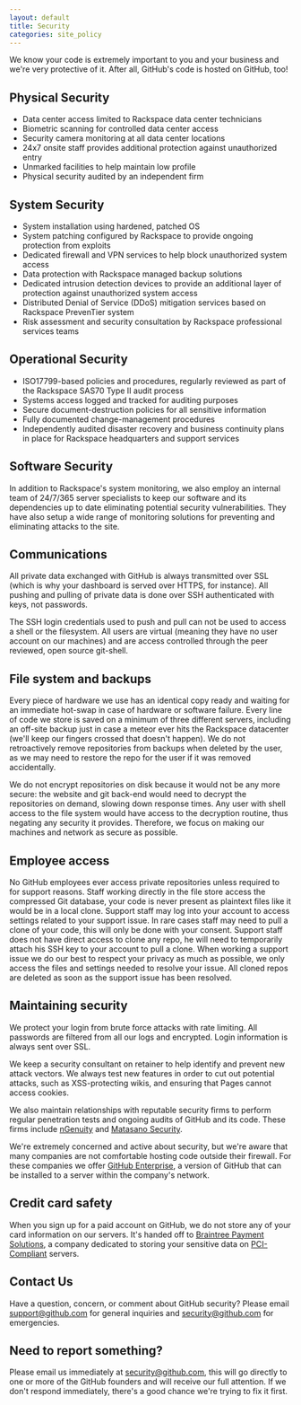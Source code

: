 ```yaml
---
layout: default
title: Security
categories: site_policy
---
```


<p class="intro">We know your code is extremely important to you and your business and we're very protective of it. After all, GitHub's code is hosted on GitHub, too!</p>

Physical Security
-----------------

* Data center access limited to Rackspace data center technicians
* Biometric scanning for controlled data center access
* Security camera monitoring at all data center locations
* 24x7 onsite staff provides additional protection against unauthorized entry
* Unmarked facilities to help maintain low profile
* Physical security audited by an independent firm

System Security
---------------

* System installation using hardened, patched OS
* System patching configured by Rackspace to provide ongoing protection from exploits
* Dedicated firewall and VPN services to help block unauthorized system access
* Data protection with Rackspace managed backup solutions
* Dedicated intrusion detection devices to provide an additional layer of protection against unauthorized system access
* Distributed Denial of Service (DDoS) mitigation services based on Rackspace PrevenTier system
* Risk assessment and security consultation by Rackspace professional services teams

Operational Security
--------------------

* ISO17799-based policies and procedures, regularly reviewed as part of the Rackspace SAS70 Type II audit process
* Systems access logged and tracked for auditing purposes
* Secure document-destruction policies for all sensitive information
* Fully documented change-management procedures
* Independently audited disaster recovery and business continuity plans in place for Rackspace headquarters and support services

Software Security
-----------------

In addition to Rackspace's system monitoring, we also employ an internal team of 24/7/365 server specialists to keep our software and its dependencies up to date eliminating potential security vulnerabilities. They have also setup a wide range of monitoring solutions for preventing and eliminating attacks to the site.

Communications
--------------

All private data exchanged with GitHub is always transmitted over SSL (which is why your dashboard is served over HTTPS, for instance). All pushing and pulling of private data is done over SSH authenticated with keys, not passwords.

The SSH login credentials used to push and pull can not be used to access a shell or the filesystem. All users are virtual (meaning they have no user account on our machines) and are access controlled through the peer reviewed, open source git-shell.

File system and backups
-----------------------

Every piece of hardware we use has an identical copy ready and waiting for an immediate hot-swap in case of hardware or software failure. Every line of code we store is saved on a minimum of three different servers, including an off-site backup just in case a meteor ever hits the Rackspace datacenter (we'll keep our fingers crossed that doesn't happen). We do not retroactively remove repositories from backups when deleted by the user, as we may need to restore the repo for the user if it was removed accidentally.

We do not encrypt repositories on disk because it would not be any more secure: the website and git back-end would need to decrypt the repositories on demand, slowing down response times.  Any user with shell access to the file system would have access to the decryption routine, thus negating any security it provides. Therefore, we focus on making our machines and network as secure as possible.

Employee access
---------------

No GitHub employees ever access private repositories unless required to for support reasons.  Staff working directly in the file store access the compressed Git database, your code is never present as plaintext files like it would be in a local clone.  Support staff may log into your account to access settings related to your support issue.  In rare cases staff may need to pull a clone of your code, this will only be done with your consent.  Support staff does not have direct access to clone any repo, he will need to temporarily attach his SSH key to your account to pull a clone.  When working a support issue we do our best to respect your privacy as much as possible, we only access the files and settings needed to resolve your issue.  All cloned repos are deleted as soon as the support issue has been resolved.

Maintaining security
--------------------

We protect your login from brute force attacks with rate limiting.  All passwords are filtered from all our logs and encrypted.  Login information is always sent over SSL.

We keep a security consultant on retainer to help identify and prevent new attack vectors.  We always test new features in order to cut out potential attacks, such as XSS-protecting wikis, and ensuring that Pages cannot access cookies.

We also maintain relationships with reputable security firms to perform regular penetration tests and ongoing audits of GitHub and its code. These firms include [nGenuity](http://www.ngenuity-is.com) and [Matasano Security](http://www.matasano.com).

We're extremely concerned and active about security, but we're aware that many companies are not comfortable hosting code outside their firewall. For these companies we offer [GitHub Enterprise](https://enterprise.github.com/), a version of GitHub that can be installed to a server within the company's network.

Credit card safety
------------------

When you sign up for a paid account on GitHub, we do not store any of your card information on our servers. It's handed off to [Braintree Payment Solutions](http://braintreepaymentsolutions.com), a company dedicated to storing your sensitive data on [PCI-Compliant](http://en.wikipedia.org/wiki/Payment_Card_Industry_Data_Security_Standard) servers.

Contact Us
----------

Have a question, concern, or comment about GitHub security? Please email <support@github.com> for general inquiries and <security@github.com> for emergencies.

Need to report something?
-------------------------

Please email us immediately at <security@github.com>, this will go directly to one or more of the GitHub founders and will receive our full attention. If we don't respond immediately, there's a good chance we're trying to fix it first.
